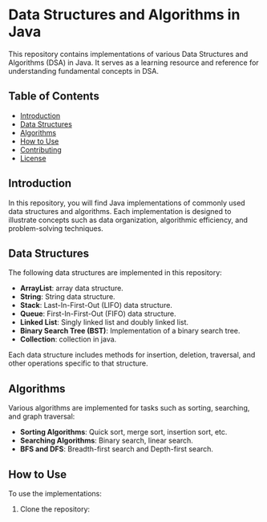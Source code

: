 # Data Structures and Algorithms in Java

This repository contains implementations of various Data Structures and Algorithms (DSA) in Java. It serves as a learning resource and reference for understanding fundamental concepts in DSA.

## Table of Contents

- [Introduction](#introduction)
- [Data Structures](#data-structures)
- [Algorithms](#algorithms)
- [How to Use](#how-to-use)
- [Contributing](#contributing)
- [License](#license)

## Introduction

In this repository, you will find Java implementations of commonly used data structures and algorithms. Each implementation is designed to illustrate concepts such as data organization, algorithmic efficiency, and problem-solving techniques.

## Data Structures

The following data structures are implemented in this repository:

- **ArrayList**: array data structure.
- **String**: String data structure.
- **Stack**: Last-In-First-Out (LIFO) data structure.
- **Queue**: First-In-First-Out (FIFO) data structure.
- **Linked List**: Singly linked list and doubly linked list.
- **Binary Search Tree (BST)**: Implementation of a binary search tree.
- **Collection**: collection in java.

Each data structure includes methods for insertion, deletion, traversal, and other operations specific to that structure.

## Algorithms

Various algorithms are implemented for tasks such as sorting, searching, and graph traversal:

- **Sorting Algorithms**: Quick sort, merge sort, insertion sort, etc.
- **Searching Algorithms**: Binary search, linear search.
- **BFS and DFS**: Breadth-first search and Depth-first search.
  
## How to Use

To use the implementations:
1. Clone the repository:
